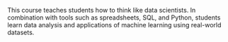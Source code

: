 This course teaches students how to think like data scientists. In combination with tools such as spreadsheets, SQL, and Python, students learn data analysis and applications of machine learning using real-world datasets.
